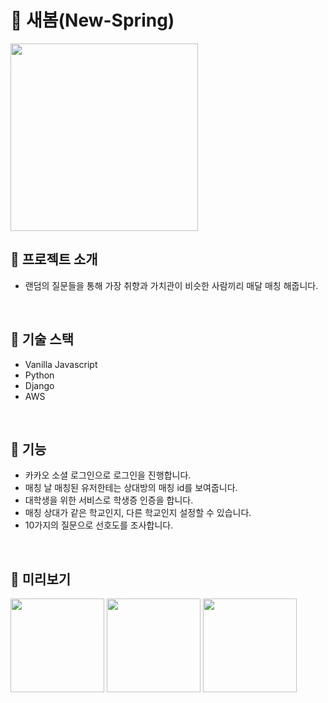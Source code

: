 # **🧸 새봄(New-Spring)**


<img src="../RS/static/images/main/thumnail2.png" width="300px" heigth="300px">


## **🎈 프로젝트 소개**
* 랜덤의 질문들을 통해 가장 취향과 가치관이 비슷한 사람끼리 매달 매칭 해줍니다.

<br>

## **🎈 기술 스택**
* Vanilla Javascript
* Python
* Django
* AWS

<br>


## **🎈 기능**
* 카카오 소셜 로그인으로 로그인을 진행합니다. 
* 매칭 날 매칭된 유저한테는 상대방의 매칭 id를 보여줍니다.
* 대학생을 위한 서비스로 학생증 인증을 합니다.
* 매칭 상대가 같은 학교인지, 다른 학교인지 설정할 수 있습니다.
* 10가지의 질문으로 선호도를 조사합니다.

<br>

## **🎈 미리보기**
<img src="../RS/static/images/main/새봄1.png"  width="150px" heigth="150px">
<img src="../RS/static/images/main/새봄2.png" width="150px" heigth="150px">
<img src="../RS/static/images/main/새봄3.png" width="150px" heigth="150px">
